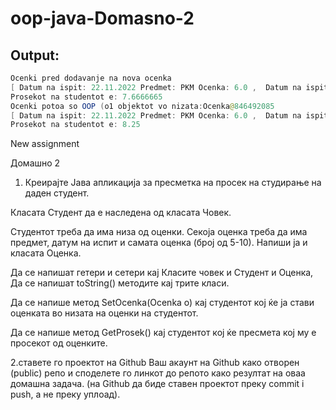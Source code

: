 # oop-java-Domasno-2

## Output:
```Java
Ocenki pred dodavanje na nova ocenka
[ Datum na ispit: 22.11.2022 Predmet: PKM Ocenka: 6.0 ,  Datum na ispit: 23.11.2022 Predmet: Algoritmi Ocenka: 10.0 ,  Datum na ispit: 25.11.2022 Predmet: Organizacisko Pretpriemnistvo Ocenka: 7.0 ]
Prosekot na studentot e: 7.6666665
Ocenki potoa so OOP (o1 objektot vo nizata:Ocenka@846492085
[ Datum na ispit: 22.11.2022 Predmet: PKM Ocenka: 6.0 ,  Datum na ispit: 23.11.2022 Predmet: Algoritmi Ocenka: 10.0 ,  Datum na ispit: 25.11.2022 Predmet: Organizacisko Pretpriemnistvo Ocenka: 7.0 ,  Datum na ispit: 21.11.2022 Predmet: OOP Ocenka: 10.0 ]
Prosekot na studentot e: 8.25
```
	
New assignment
	
Домашно 2
1. Креирајте Јава апликација за пресметка на просек на студирање на даден студент.

Класата Студент да е наследена од класата Човек.

Студентот
треба да има низа од оценки. Секоја оценка треба да има предмет, датум
на испит и самата оценка (број од 5-10). Напиши ја и класата Оценка.

Да се напишат гетери и сетери кај Класите човек и Студент и Оценка, Да се напишат toString() методите кај трите класи.

Да се напише метод SetOcenka(Ocenka o) кај студентот кој ќе ја стави оценката во низата на оценки на студентот.

Да се напише метод GetProsek() кај студентот кој ќе пресмета кој му е просекот од оценките.


2.ставете го проектот на Github Ваш акаунт на Github како отворен
(public) репо и споделете го линкот до репото како резултат на оваа
домашна задача. (на Github да биде ставен проектот преку commit i push, а
не преку уплоад).
